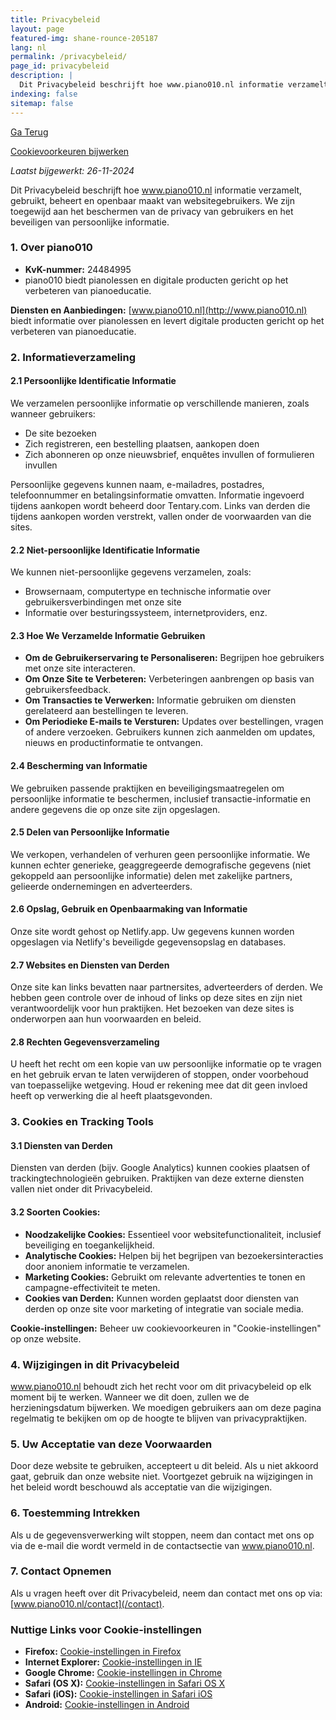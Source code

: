 ```yaml
---
title: Privacybeleid
layout: page
featured-img: shane-rounce-205187
lang: nl
permalink: /privacybeleid/
page_id: privacybeleid
description: |
  Dit Privacybeleid beschrijft hoe www.piano010.nl informatie verzamelt, gebruikt, beheert en openbaar maakt van gebruikers van de website. We zijn toegewijd aan het beschermen van de privacy van onze gebruikers en het waarborgen van de veiligheid van hun persoonlijke informatie.
indexing: false
sitemap: false
---
```


<a href="javascript:history.back()">Ga Terug</a>

<a href="#" id="open_preferences_center">Cookievoorkeuren bijwerken</a>

_Laatst bijgewerkt: 26-11-2024_

Dit Privacybeleid beschrijft hoe www.piano010.nl informatie verzamelt, gebruikt, beheert en openbaar maakt van websitegebruikers. We zijn toegewijd aan het beschermen van de privacy van gebruikers en het beveiligen van persoonlijke informatie.

### 1. Over piano010

- **KvK-nummer:** 24484995
- piano010 biedt pianolessen en digitale producten gericht op het verbeteren van pianoeducatie.

**Diensten en Aanbiedingen:**
[www.piano010.nl](http://www.piano010.nl) biedt informatie over pianolessen en levert digitale producten gericht op het verbeteren van pianoeducatie.

### 2. Informatieverzameling

#### 2.1 Persoonlijke Identificatie Informatie
We verzamelen persoonlijke informatie op verschillende manieren, zoals wanneer gebruikers:
- De site bezoeken
- Zich registreren, een bestelling plaatsen, aankopen doen
- Zich abonneren op onze nieuwsbrief, enquêtes invullen of formulieren invullen

Persoonlijke gegevens kunnen naam, e-mailadres, postadres, telefoonnummer en betalingsinformatie omvatten. Informatie ingevoerd tijdens aankopen wordt beheerd door Tentary.com. Links van derden die tijdens aankopen worden verstrekt, vallen onder de voorwaarden van die sites.

#### 2.2 Niet-persoonlijke Identificatie Informatie
We kunnen niet-persoonlijke gegevens verzamelen, zoals:
- Browsernaam, computertype en technische informatie over gebruikersverbindingen met onze site
- Informatie over besturingssysteem, internetproviders, enz.

#### 2.3 Hoe We Verzamelde Informatie Gebruiken
- **Om de Gebruikerservaring te Personaliseren:** Begrijpen hoe gebruikers met onze site interacteren.
- **Om Onze Site te Verbeteren:** Verbeteringen aanbrengen op basis van gebruikersfeedback.
- **Om Transacties te Verwerken:** Informatie gebruiken om diensten gerelateerd aan bestellingen te leveren.
- **Om Periodieke E-mails te Versturen:** Updates over bestellingen, vragen of andere verzoeken. Gebruikers kunnen zich aanmelden om updates, nieuws en productinformatie te ontvangen.

#### 2.4 Bescherming van Informatie
We gebruiken passende praktijken en beveiligingsmaatregelen om persoonlijke informatie te beschermen, inclusief transactie-informatie en andere gegevens die op onze site zijn opgeslagen.

#### 2.5 Delen van Persoonlijke Informatie
We verkopen, verhandelen of verhuren geen persoonlijke informatie. We kunnen echter generieke, geaggregeerde demografische gegevens (niet gekoppeld aan persoonlijke informatie) delen met zakelijke partners, gelieerde ondernemingen en adverteerders.

#### 2.6 Opslag, Gebruik en Openbaarmaking van Informatie
Onze site wordt gehost op Netlify.app. Uw gegevens kunnen worden opgeslagen via Netlify's beveiligde gegevensopslag en databases.

#### 2.7 Websites en Diensten van Derden
Onze site kan links bevatten naar partnersites, adverteerders of derden. We hebben geen controle over de inhoud of links op deze sites en zijn niet verantwoordelijk voor hun praktijken. Het bezoeken van deze sites is onderworpen aan hun voorwaarden en beleid.

#### 2.8 Rechten Gegevensverzameling
U heeft het recht om een kopie van uw persoonlijke informatie op te vragen en het gebruik ervan te laten verwijderen of stoppen, onder voorbehoud van toepasselijke wetgeving. Houd er rekening mee dat dit geen invloed heeft op verwerking die al heeft plaatsgevonden.

### 3. Cookies en Tracking Tools

#### 3.1 Diensten van Derden
Diensten van derden (bijv. Google Analytics) kunnen cookies plaatsen of trackingtechnologieën gebruiken. Praktijken van deze externe diensten vallen niet onder dit Privacybeleid.

#### 3.2 Soorten Cookies:

- **Noodzakelijke Cookies:** Essentieel voor websitefunctionaliteit, inclusief beveiliging en toegankelijkheid.
- **Analytische Cookies:** Helpen bij het begrijpen van bezoekersinteracties door anoniem informatie te verzamelen.
- **Marketing Cookies:** Gebruikt om relevante advertenties te tonen en campagne-effectiviteit te meten.
- **Cookies van Derden:** Kunnen worden geplaatst door diensten van derden op onze site voor marketing of integratie van sociale media.

**Cookie-instellingen:**
Beheer uw cookievoorkeuren in "Cookie-instellingen" op onze website.

### 4. Wijzigingen in dit Privacybeleid

www.piano010.nl behoudt zich het recht voor om dit privacybeleid op elk moment bij te werken. Wanneer we dit doen, zullen we de herzieningsdatum bijwerken. We moedigen gebruikers aan om deze pagina regelmatig te bekijken om op de hoogte te blijven van privacypraktijken.

### 5. Uw Acceptatie van deze Voorwaarden

Door deze website te gebruiken, accepteert u dit beleid. Als u niet akkoord gaat, gebruik dan onze website niet. Voortgezet gebruik na wijzigingen in het beleid wordt beschouwd als acceptatie van die wijzigingen.

### 6. Toestemming Intrekken

Als u de gegevensverwerking wilt stoppen, neem dan contact met ons op via de e-mail die wordt vermeld in de contactsectie van www.piano010.nl.

### 7. Contact Opnemen

Als u vragen heeft over dit Privacybeleid, neem dan contact met ons op via: [www.piano010.nl/contact](/contact).

### Nuttige Links voor Cookie-instellingen

- **Firefox:** [Cookie-instellingen in Firefox](https://support.mozilla.com/nl/kb/verbeterde-bescherming-tegen-volgen-firefox-desktop?redirectslug=Cookies+in-+en+uitschakelen&redirectlocale=nl)
- **Internet Explorer:** [Cookie-instellingen in IE](https://support.microsoft.com/nl-nl/windows/cookies-verwijderen-en-beheren-168dab11-0753-043d-7c16-ede5947fc64d)
- **Google Chrome:** [Cookie-instellingen in Chrome](https://support.google.com/chrome/answer/95647?hl=nl)
- **Safari (OS X):** [Cookie-instellingen in Safari OS X](https://support.apple.com/nl-nl/guide/safari/sfri11471/mac)
- **Safari (iOS):** [Cookie-instellingen in Safari iOS](https://support.apple.com/nl-nl/HT201265)
- **Android:** [Cookie-instellingen in Android](https://support.google.com/chrome/answer/95647?co=GENIE.Platform%3DAndroid&hl=nl&oco=0)